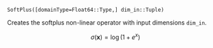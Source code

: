 `SoftPlus([domainType=Float64::Type,] dim_in::Tuple)`

Creates the softplus non-linear operator with input dimensions `dim_in`.

$$
\sigma(\mathbf{x}) = \log (1 + e^{x} )
$$
